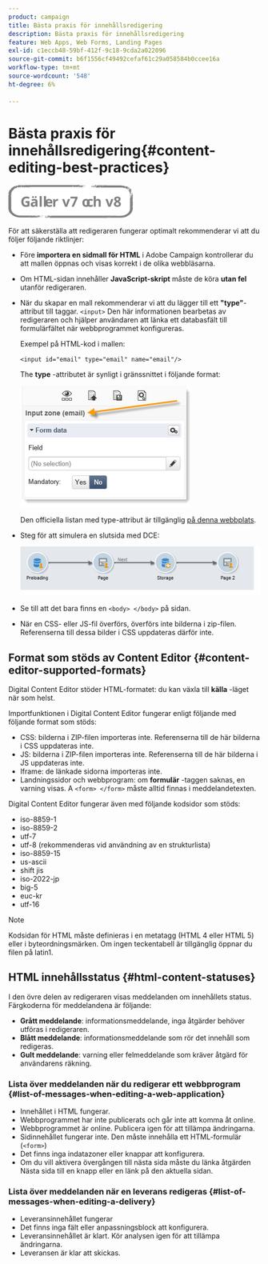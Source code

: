 ```yaml
---
product: campaign
title: Bästa praxis för innehållsredigering
description: Bästa praxis för innehållsredigering
feature: Web Apps, Web Forms, Landing Pages
exl-id: c1eccb48-59bf-412f-9c18-9cda2a022096
source-git-commit: b6f1556cf49492cefaf61c29a058584b0ccee16a
workflow-type: tm+mt
source-wordcount: '548'
ht-degree: 6%

---
```


# Bästa praxis för innehållsredigering{#content-editing-best-practices}

![](../../assets/common.svg)

För att säkerställa att redigeraren fungerar optimalt rekommenderar vi att du följer följande riktlinjer:

* Före **importera en sidmall för HTML** i Adobe Campaign kontrollerar du att mallen öppnas och visas korrekt i de olika webbläsarna.
* Om HTML-sidan innehåller **JavaScript-skript** måste de köra **utan fel** utanför redigeraren.
* När du skapar en mall rekommenderar vi att du lägger till ett **&quot;type&quot;**-attribut till taggar. `<input>` Den här informationen bearbetas av redigeraren och hjälper användaren att länka ett databasfält till formulärfältet när webbprogrammet konfigureras.

   Exempel på HTML-kod i mallen:

   ```
   <input id="email" type="email" name="email"/>
   ```

   The **type** -attributet är synligt i gränssnittet i följande format:

   ![](assets/dce_sidebar_inputtypechanges.png)

   Den officiella listan med type-attribut är tillgänglig [på denna webbplats](https://www.w3schools.com/tags/att_input_type.asp).

* Steg för att simulera en slutsida med DCE:

   ![](assets/dce_enchainement.png)

* Se till att det bara finns en `<body> </body>` på sidan.
* När en CSS- eller JS-fil överförs, överförs inte bilderna i zip-filen. Referenserna till dessa bilder i CSS uppdateras därför inte.

## Format som stöds av Content Editor {#content-editor-supported-formats}

Digital Content Editor stöder HTML-formatet: du kan växla till **källa** -läget när som helst.

Importfunktionen i Digital Content Editor fungerar enligt följande med följande format som stöds:

* CSS: bilderna i ZIP-filen importeras inte. Referenserna till de här bilderna i CSS uppdateras inte.
* JS: bilderna i ZIP-filen importeras inte. Referenserna till de här bilderna i JS uppdateras inte.
* Iframe: de länkade sidorna importeras inte.
* Landningssidor och webbprogram: om **formulär** -taggen saknas, en varning visas. A `<form> </form>` måste alltid finnas i meddelandetexten.

Digital Content Editor fungerar även med följande kodsidor som stöds:

* iso-8859-1
* iso-8859-2
* utf-7
* utf-8 (rekommenderas vid användning av en strukturlista)
* iso-8859-15
* us-ascii
* shift jis
* iso-2022-jp
* big-5
* euc-kr
* utf-16

>[!NOTE]
>
>Kodsidan för HTML måste definieras i en metatagg (HTML 4 eller HTML 5) eller i byteordningsmärken. Om ingen teckentabell är tillgänglig öppnar du filen på latin1.

## HTML innehållsstatus {#html-content-statuses}

I den övre delen av redigeraren visas meddelanden om innehållets status. Färgkoderna för meddelandena är följande:

* **Grått meddelande**: informationsmeddelande, inga åtgärder behöver utföras i redigeraren.
* **Blått meddelande**: informationsmeddelande som rör det innehåll som redigeras.
* **Gult meddelande**: varning eller felmeddelande som kräver åtgärd för användarens räkning.

### Lista över meddelanden när du redigerar ett webbprogram {#list-of-messages-when-editing-a-web-application}

* Innehållet i HTML fungerar.
* Webbprogrammet har inte publicerats och går inte att komma åt online.
* Webbprogrammet är online. Publicera igen för att tillämpa ändringarna.
* Sidinnehållet fungerar inte. Den måste innehålla ett HTML-formulär (`<form>`)
* Det finns inga indatazoner eller knappar att konfigurera.
* Om du vill aktivera övergången till nästa sida måste du länka åtgärden Nästa sida till en knapp eller en länk på den aktuella sidan.

### Lista över meddelanden när en leverans redigeras {#list-of-messages-when-editing-a-delivery}

* Leveransinnehållet fungerar
* Det finns inga fält eller anpassningsblock att konfigurera.
* Leveransinnehållet är klart. Kör analysen igen för att tillämpa ändringarna.
* Leveransen är klar att skickas.
